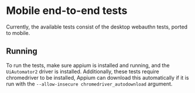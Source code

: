 # Mobile end-to-end tests

Currently, the available tests consist of the desktop webauthn tests, ported to mobile.

## Running

To run the tests, make sure appium is installed and running, and the `UiAutomator2` driver is installed. 
Additionally, these tests require chromedriver to be installed, Appium can download this automatically if it is run with
the `--allow-insecure chromedriver_autodownload` argument.
